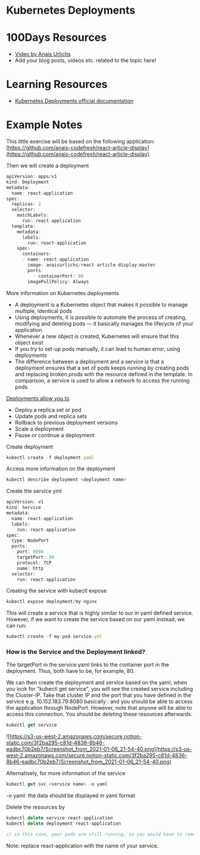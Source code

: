 # Kubernetes Deployments 

# 100Days Resources
* [Video by Anais Urlichs](https://youtu.be/qt76R2G4h-0)
* Add your blog posts, videos etc. related to the topic here!

# Learning Resources
- [Kubernetes Deployments official documentation](https://kubernetes.io/docs/concepts/workloads/controllers/deployment/)

# Example Notes

This little exercise will be based on the following application: [https://github.com/anais-codefresh/react-article-display](https://github.com/anais-codefresh/react-article-display)

Then we will create a deployment

```jsx
apiVersion: apps/v1
kind: Deployment
metadata:
  name: react-application
spec:
  replicas: 2
  selector:
    matchLabels:
      run: react-application
  template:
    metadata:
      labels:
        run: react-application
    spec:
      containers:
      - name: react-application
        image: anaisurlichs/react-article-display:master
        ports:
          - containerPort: 80
        imagePullPolicy: Always
```

More information on Kubernetes deployments

- A deployment is a Kubernetes object that makes it possible to manage multiple, identical pods
- Using deployments, it is possible to automate the process of creating, modifying and deleting pods — it basically manages the lifecycle of your application
- Whenever a new object is created, Kubernetes will ensure that this object exist
- If you try to set-up pods manually, it can lead to human error, using deployments
- The difference between a deployment and a service is that a deployment ensures that a set of pods keeps running by creating pods and replacing broken prods with the resource defined in the template. In comparison, a service is used to allow a network to access the running pods.

[Deployments allow you to](https://www.redhat.com/en/topics/containers/what-is-kubernetes-deployment)

- Deploy a replica set or pod
- Update pods and replica sets
- Rollback to previous deployment versions
- Scale a deployment
- Pause or continue a deployment

Create deployment

```jsx
kubectl create -f deployment.yaml
```

Access more information on the deployment 

```jsx
kubectl describe deployment <deployment name>
```

Create the service yml

```jsx
apiVersion: v1
kind: Service
metadata:
  name: react-application
  labels:
    run: react-application
spec:
  type: NodePort
  ports:
  - port: 8080
    targetPort: 80
    protocol: TCP
    name: http
  selector:
    run: react-application
```

Creating the service with kubectl expose

```jsx
kubectl expose deployment/my-nginx
```

This will create a service that is highly similar to our in yaml defined service. However, if we want to create the service based on our yaml instead, we can run:

```jsx
kubectl create -f my-pod-service.yml
```

### How is the Service and the Deployment linked?

The targetPort in the service yaml links to the container port in the deployment. Thus, both have to be, for example, 80. 

We can then create the deployment and service based on the yaml, when you look for "kubectl get service", you will see the created service including the Cluster-IP. Take that cluster IP and the port that you have defined in the service e.g. 10.152.183.79:8080 basically <Cluster IP>:<port defined in service> and you should be able to access the application through NodePort. However, note that anyone will be able to access this connection. You should be deleting these resources afterwards.

```jsx
kubectl get service
```

![https://s3-us-west-2.amazonaws.com/secure.notion-static.com/3f2ba295-c81d-4836-8b46-eadbc70b2eb7/Screenshot_from_2021-01-06_21-54-40.png](https://s3-us-west-2.amazonaws.com/secure.notion-static.com/3f2ba295-c81d-4836-8b46-eadbc70b2eb7/Screenshot_from_2021-01-06_21-54-40.png)

Alternatively, for more information of the service

```jsx
kubectl get svc <service name> -o yaml
```

-o yaml: the data should be displayed in yaml format

Delete the resources by

```jsx
kubectl delete service react-application
kubectl delete deployment react-application

// in this case, your pods are still running, so you would have to remove them individually 
```

Note: replace react-application with the name of your service.